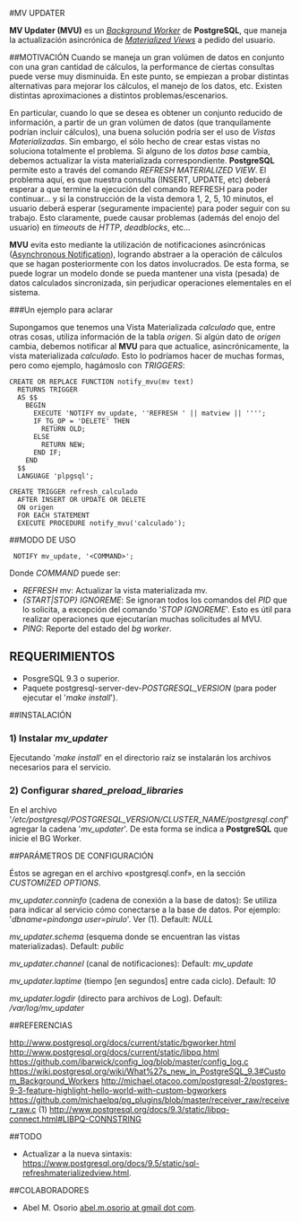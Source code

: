 #MV UPDATER

**MV Updater (MVU)** es un *[Background Worker](https://www.postgresql.org/docs/9.5/static/bgworker.html)* de **PostgreSQL**, que maneja la actualización asincrónica de *[Materialized Views](https://www.postgresql.org/docs/9.5/static/rules-materializedviews.html)* a pedido del usuario.

##MOTIVACIÓN
Cuando se maneja un gran volúmen de datos en conjunto con una gran cantidad de cálculos, la performance de ciertas consultas puede verse muy disminuida. En este punto, se empiezan a probar distintas alternativas para mejorar los cálculos, el manejo de los datos, etc. Existen distintas aproximaciones a distintos problemas/escenarios.

En particular, cuando lo que se desea es obtener un conjunto reducido de información, a partir de un gran volúmen de datos (que tranquilamente podrían incluir cálculos), una buena solución podría ser el uso de *Vistas Materializadas*. Sin embargo, el sólo hecho de crear estas vistas no soluciona totalmente el problema. Si alguno de los *datos base* cambia, debemos actualizar la vista materializada correspondiente. **PostgreSQL** permite esto a través del comando *REFRESH MATERIALIZED VIEW*. El problema aquí, es que nuestra consulta (INSERT, UPDATE, etc) deberá esperar a que termine la ejecución del comando REFRESH para poder continuar... y si la construcción de la vista demora 1, 2, 5, 10 minutos, el usuario deberá esperar (seguramente impaciente) para poder seguir con su trabajo. Esto claramente, puede causar problemas (además del enojo del usuario) en *timeouts* de *HTTP*, *deadblocks*, etc...

**MVU** evita esto mediante la utilización de notificaciones asincrónicas ([Asynchronous Notification](https://www.postgresql.org/docs/9.5/static/libpq-notify.html)), logrando abstraer a la operación de cálculos que se hagan posteriormente con los datos involucrados. De esta forma, se puede lograr un modelo donde se pueda mantener una vista (pesada) de datos calculados sincronizada, sin perjudicar operaciones elementales en el sistema.

###Un ejemplo para aclarar

Supongamos que tenemos una Vista Materializada *calculado* que, entre otras cosas, utiliza información de la tabla *origen*. Si algún dato de *origen* cambia, debemos notificar al **MVU** para que actualice, asincrónicamente, la vista materializada *calculado*. Esto lo podríamos hacer de muchas formas, pero como ejemplo, hagámoslo con *TRIGGERS*:

	CREATE OR REPLACE FUNCTION notify_mvu(mv text)
	  RETURNS TRIGGER
	  AS $$
	    BEGIN
	      EXECUTE 'NOTIFY mv_update, ''REFRESH ' || matview || '''';
	      IF TG_OP = 'DELETE' THEN
	        RETURN OLD;
	      ELSE
	        RETURN NEW;
	      END IF;
	    END
	  $$
	  LANGUAGE 'plpgsql';

	CREATE TRIGGER refresh_calculado
	  AFTER INSERT OR UPDATE OR DELETE
	  ON origen
	  FOR EACH STATEMENT
	  EXECUTE PROCEDURE notify_mvu('calculado');



##MODO DE USO

	 NOTIFY mv_update, '<COMMAND>';

Donde *COMMAND* puede ser:

- *REFRESH* mv:               Actualizar la vista materializada mv.
- *{START|STOP} IGNOREME*:  Se ignoran todos los comandos del *PID* que lo solicita, a excepción del comando '*STOP IGNOREME*'. Esto es útil para realizar operaciones que ejecutarían muchas solicitudes al MVU.
- *PING*: Reporte del estado del *bg worker*.

## REQUERIMIENTOS

  * PosgreSQL 9.3 o superior.
  * Paquete postgresql-server-dev-*POSTGRESQL_VERSION* (para poder ejecutar el '*make install*').

##INSTALACIÓN

### 1) Instalar *mv_updater*

 Ejecutando '*make install*' en el directorio raíz se instalarán los archivos necesarios para el servicio.

### 2) Configurar *shared_preload_libraries*

 En el archivo '*/etc/postgresql/POSTGRESQL_VERSION/CLUSTER_NAME/postgresql.conf*' agregar la cadena '*mv_updater*'. De esta forma se indica a **PostgreSQL** que inicie el BG Worker.

##PARÁMETROS DE CONFIGURACIÓN

Éstos se agregan en el archivo «postgresql.conf», en la sección *CUSTOMIZED OPTIONS*.

*mv_updater.conninfo* (cadena de conexión a la base de datos): Se utiliza para indicar al servicio cómo conectarse a la base de datos. Por ejemplo: '*dbname=pindonga user=pirulo*'. Ver (1). Default: *NULL*

*mv_updater.schema* (esquema donde se encuentran las vistas materializadas). Default: *public*

*mv_updater.channel* (canal de notificaciones): Default: *mv_update*

*mv_updater.laptime* (tiempo [en segundos] entre cada ciclo). Default: *10*

*mv_updater.logdir* (directo para archivos de Log). Default: */var/log/mv_updater*

##REFERENCIAS

http://www.postgresql.org/docs/current/static/bgworker.html
http://www.postgresql.org/docs/current/static/libpq.html
https://github.com/ibarwick/config_log/blob/master/config_log.c
https://wiki.postgresql.org/wiki/What%27s_new_in_PostgreSQL_9.3#Custom_Background_Workers
http://michael.otacoo.com/postgresql-2/postgres-9-3-feature-highlight-hello-world-with-custom-bgworkers
https://github.com/michaelpq/pg_plugins/blob/master/receiver_raw/receiver_raw.c
(1) http://www.postgresql.org/docs/9.3/static/libpq-connect.html#LIBPQ-CONNSTRING

##TODO

- Actualizar a la nueva sintaxis: https://www.postgresql.org/docs/9.5/static/sql-refreshmaterializedview.html.

##COLABORADORES

- Abel M. Osorio [abel.m.osorio at gmail dot com](mailto:abel.m.osorio@gmail.com).